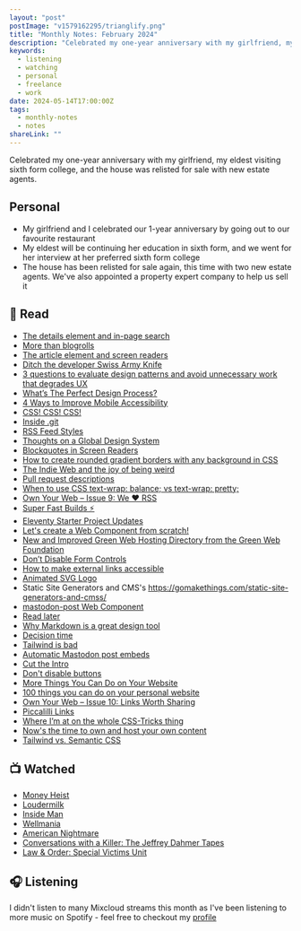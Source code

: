 ```yaml
---
layout: "post"
postImage: "v1579162295/trianglify.png"
title: "Monthly Notes: February 2024"
description: "Celebrated my one-year anniversary with my girlfriend, my eldest visiting sixth form college, and the house was relisted for sale with new estate agents."
keywords:
  - listening
  - watching
  - personal
  - freelance
  - work
date: 2024-05-14T17:00:00Z
tags:
  - monthly-notes
  - notes
shareLink: ""
---
```

<p class="lead">Celebrated my one-year anniversary with my girlfriend, my eldest visiting sixth form college, and the house was relisted for sale with new estate agents.</p>

## Personal
- My girlfriend and I celebrated our 1-year anniversary by going out to our favourite restaurant
- My eldest will be continuing her education in sixth form, and we went for her interview at her preferred sixth form college
- The house has been relisted for sale again, this time with two new estate agents. We've also appointed a property expert company to help us sell it

## 📖 Read
- [The details element and in-page search](https://www.matuzo.at/blog/2023/details-find-in-page)
- [More than blogrolls](https://sebastiandedeyne.com/more-than-blogrolls)
- [The article element and screen readers](https://www.matuzo.at/blog/2023/article-screen-readers)
- [Ditch the developer Swiss Army Knife](https://gomakethings.com/ditch-the-developer-swiss-army-knife/)
- [3 questions to evaluate design patterns and avoid unnecessary work that degrades UX](https://adamsilver.io/blog/3-questions-to-evaluate-design-patterns-and-avoid-unnecessary-work-that-degrades-ux/)
- [What’s The Perfect Design Process?](https://www.smashingmagazine.com/2023/06/perfect-design-process/)
- [4 Ways to Improve Mobile Accessibility](https://karlgroves.com/4-ways-to-improve-mobile-accessibility/)
- [CSS! CSS! CSS!](https://www.matuzo.at/blog/2023/css-css-css)
- [Inside .git](https://jvns.ca/blog/2024/01/26/inside-git/)
- [RSS Feed Styles](https://dbushell.com/2024/02/06/rss-feed-styles/)
- [Thoughts on a Global Design System](https://chriscoyier.net/2024/02/05/thoughts-on-a-global-design-system/)
- [Blockquotes in Screen Readers](https://adrianroselli.com/2023/07/blockquotes-in-screen-readers.html)
- [How to create rounded gradient borders with any background in CSS](https://benfrain.com/how-to-create-rounded-gradient-borders-with-any-background-in-css/)
- [The Indie Web and the joy of being weird](https://gomakethings.com/the-indie-web-and-the-joy-of-being-weird/)
- [Pull request descriptions](https://sebastiandedeyne.com/pull-request-descriptions)
- [When to use CSS text-wrap: balance; vs text-wrap: pretty;](https://blog.stephaniestimac.com/posts/2023/10/css-text-wrap/)
- [Own Your Web – Issue 9: We ❤️ RSS](https://buttondown.email/ownyourweb/archive/issue-09/)
- [Super Fast Builds ⚡](https://dbushell.com/2024/02/14/super-fast-builds/)
- [Eleventy Starter Project Updates](https://css-irl.info/eleventy-starter-projects-updates/)
- [Let's create a Web Component from scratch!](https://gomakethings.com/lets-create-a-web-component-from-scratch/)
- [New and Improved Green Web Hosting Directory from the Green Web Foundation](https://css-irl.info/new-and-improved-green-web-hosting-directory/)
- [Don’t Disable Form Controls](https://adrianroselli.com/2024/02/dont-disable-form-controls.html)
- [How to make external links accessible](https://blog.pope.tech/2024/01/02/how-to-make-external-links-accessible/)
- [Animated SVG Logo](https://antfu.me/posts/animated-svg-logo)
- Static Site Generators and CMS's  https://gomakethings.com/static-site-generators-and-cmss/
- [mastodon-post Web Component](https://darn.es/mastodon-post-web-component/)
- [Read later](https://minutestomidnight.co.uk/blog/read-later/)
- [Why Markdown is a great design tool](https://www.benjystanton.co.uk/blog/why-markdown-is-a-great-design-tool/)
- [Decision time](https://adactio.com/journal/20564)
- [Tailwind is bad](https://gomakethings.com/tailwind-is-bad/)
- [Automatic Mastodon post embeds](https://coryd.dev/posts/2024/automatic-mastodon-post-embeds/)
- [Cut the Intro](https://robinrendle.com/notes/cut-the-intro/)
- [Don't disable buttons](https://gomakethings.com/dont-disable-buttons/)
- [More Things You Can Do on Your Website](https://rknight.me/blog/more-things-you-can-do-on-your-website/)
- [100 things you can do on your personal website](https://jamesg.blog/2024/02/19/personal-website-ideas/)
- [Own Your Web – Issue 10: Links Worth Sharing](https://buttondown.email/ownyourweb/archive/issue-10/)
- [Piccalilli Links](https://piccalil.li/blog/piccalilli-links/)
- [Where I’m at on the whole CSS-Tricks thing](https://chriscoyier.net/2024/02/28/where-im-at-on-the-whole-css-tricks-thing/)
- [Now's the time to own and host your own content](https://coryd.dev/posts/2024/nows-the-time-to-own-and-host-your-own-content/)
- [Tailwind vs. Semantic CSS](https://gomakethings.com/tailwind-vs.-semantic-css/)

## 📺 Watched
- [Money Heist](https://www.themoviedb.org/tv/71446-la-casa-de-papel "Money Heist")
- [Loudermilk](https://www.themoviedb.org/tv/73200-loudermilk "Loudermilk")
- [Inside Man](https://www.themoviedb.org/tv/121710-inside-man "Inside Man")
- [Wellmania](https://www.themoviedb.org/tv/195841-wellmania "Wellmania")
- [American Nightmare](https://www.themoviedb.org/tv/242845-american-nightmare "American Nightmare")
- [Conversations with a Killer: The Jeffrey Dahmer Tapes](https://www.themoviedb.org/tv/209167-conversations-with-a-killer-the-jeffrey-dahmer-tapes "Conversations with a Killer: The Jeffrey Dahmer Tapes")
- [Law & Order: Special Victims Unit](https://www.themoviedb.org/tv/2734-law-order-special-victims-unit "Law & Order: Special Victims Unit")

## 🎧 Listening
I didn't listen to many Mixcloud streams this month as I've been listening to more music on Spotify - feel free to checkout my [profile](https://open.spotify.com/user/juan.fernandes)
